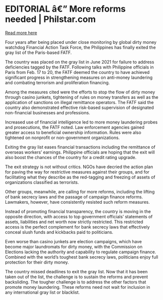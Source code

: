 # EDITORIAL â€” More reforms needed | Philstar.com

[Read more here](https://www.philstar.com/opinion/2025/02/24/2423717/editorial-more-reforms-needed)

Four years after being placed under close monitoring by global dirty money watchdog Financial Action Task Force, the Philippines has finally exited the gray list of the Paris-based FATF.

The country was placed on the gray list in June 2021 for failure to address deficiencies tagged by the FATF. Following talks with Philippine officials in Paris from Feb. 17 to 20, the FATF deemed the country to have achieved significant progress in strengthening measures on anti-money laundering and combating terrorism and proliferation financing.

Among the measures cited were the efforts to stop the flow of dirty money through casino junkets, tightening of rules on money transfers as well as the application of sanctions on illegal remittance operators. The FATF said the country also demonstrated effective risk-based supervision of designated non-financial businesses and professions.

Increased use of financial intelligence led to more money laundering probes and prosecutions, the FATF noted. Law enforcement agencies gained greater access to beneficial ownership information. Rules were also tightened on nonprofit or non-government organizations.

Exiting the gray list eases financial transactions including the remittance of overseas workers’ earnings. Philippine officials are hoping that the exit will also boost the chances of the country for a credit rating upgrade.

The exit strategy is not without critics. NGOs have decried the action plan for paving the way for restrictive measures against their groups, and for facilitating what they describe as the red-tagging and freezing of assets of organizations classified as terrorists.

Other groups, meanwhile, are calling for more reforms, including the lifting of bank secrecy laws and the passage of campaign finance reforms. Lawmakers, however, have consistently resisted such reform measures.

Instead of promoting financial transparency, the country is moving in the opposite direction, with access to top government officials’ statements of assets, liabilities and net worth now strictly restricted. This restricted access is the perfect complement for bank secrecy laws that effectively conceal slush funds and kickbacks paid to politicians.

Even worse than casino junkets are election campaigns, which have become major laundromats for dirty money, with the Commission on Elections lacking the authority and capability to regulate campaign finance. Combined with the world’s toughest bank secrecy laws, politicians enjoy full protection for their dirty money.

The country missed deadlines to exit the gray list. Now that it has been taken out of the list, the challenge is to sustain the reforms and prevent backsliding. The tougher challenge is to address the other factors that promote money laundering. These reforms need not wait for inclusion in any international gray list or blacklist.